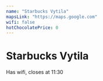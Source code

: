 ```yaml
---
name: "Starbucks Vytila"
mapsLink: "https://maps.google.com"
wifi: false
hotChocolatePrice: 0
---
```


# Starbucks Vytila

Has wifi, closes at 11:30 